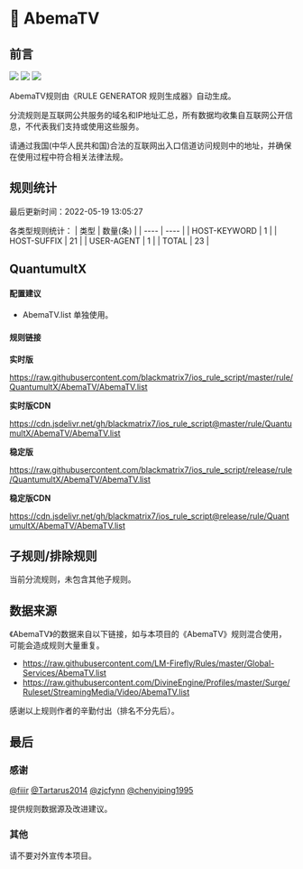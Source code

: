 # 🧸 AbemaTV

## 前言

![](https://shields.io/badge/-移除重复规则-ff69b4) ![](https://shields.io/badge/-DOMAIN与DOMAIN--SUFFIX合并-green) ![](https://shields.io/badge/-IP--CIDR(6)合并-blueviolet) 

AbemaTV规则由《RULE GENERATOR 规则生成器》自动生成。

分流规则是互联网公共服务的域名和IP地址汇总，所有数据均收集自互联网公开信息，不代表我们支持或使用这些服务。

请通过我国(中华人民共和国)合法的互联网出入口信道访问规则中的地址，并确保在使用过程中符合相关法律法规。

## 规则统计

最后更新时间：2022-05-19 13:05:27

各类型规则统计：
| 类型 | 数量(条)  | 
| ---- | ----  |
| HOST-KEYWORD | 1  | 
| HOST-SUFFIX | 21  | 
| USER-AGENT | 1  | 
| TOTAL | 23  | 


## QuantumultX 

#### 配置建议
- AbemaTV.list 单独使用。

#### 规则链接
**实时版**

https://raw.githubusercontent.com/blackmatrix7/ios_rule_script/master/rule/QuantumultX/AbemaTV/AbemaTV.list

**实时版CDN**

https://cdn.jsdelivr.net/gh/blackmatrix7/ios_rule_script@master/rule/QuantumultX/AbemaTV/AbemaTV.list

**稳定版**

https://raw.githubusercontent.com/blackmatrix7/ios_rule_script/release/rule/QuantumultX/AbemaTV/AbemaTV.list

**稳定版CDN**

https://cdn.jsdelivr.net/gh/blackmatrix7/ios_rule_script@release/rule/QuantumultX/AbemaTV/AbemaTV.list

## 子规则/排除规则


当前分流规则，未包含其他子规则。

## 数据来源

《AbemaTV》的数据来自以下链接，如与本项目的《AbemaTV》规则混合使用，可能会造成规则大量重复。

- https://raw.githubusercontent.com/LM-Firefly/Rules/master/Global-Services/AbemaTV.list
- https://raw.githubusercontent.com/DivineEngine/Profiles/master/Surge/Ruleset/StreamingMedia/Video/AbemaTV.list


感谢以上规则作者的辛勤付出（排名不分先后）。

## 最后

### 感谢

[@fiiir](https://github.com/fiiir) [@Tartarus2014](https://github.com/Tartarus2014) [@zjcfynn](https://github.com/zjcfynn) [@chenyiping1995](https://github.com/chenyiping1995) 

提供规则数据源及改进建议。

### 其他

请不要对外宣传本项目。